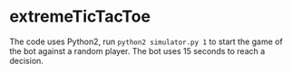 # extremeTicTacToe

The code uses Python2, run `python2 simulator.py 1` to start the game of the bot against a random player.
The bot uses 15 seconds to reach a decision.
